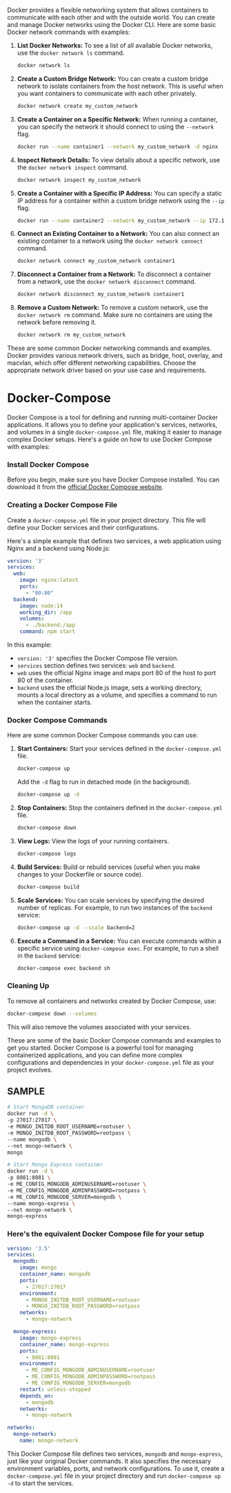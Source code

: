 Docker provides a flexible networking system that allows containers to communicate with each other and with the outside world. You can create and manage Docker networks using the Docker CLI. Here are some basic Docker network commands with examples:

1. **List Docker Networks:**
   To see a list of all available Docker networks, use the `docker network ls` command.

   ```bash
   docker network ls
   ```

2. **Create a Custom Bridge Network:**
   You can create a custom bridge network to isolate containers from the host network. This is useful when you want containers to communicate with each other privately.

   ```bash
   docker network create my_custom_network
   ```

3. **Create a Container on a Specific Network:**
   When running a container, you can specify the network it should connect to using the `--network` flag.

   ```bash
   docker run --name container1 --network my_custom_network -d nginx
   ```

4. **Inspect Network Details:**
   To view details about a specific network, use the `docker network inspect` command.

   ```bash
   docker network inspect my_custom_network
   ```

5. **Create a Container with a Specific IP Address:**
   You can specify a static IP address for a container within a custom bridge network using the `--ip` flag.

   ```bash
   docker run --name container2 --network my_custom_network --ip 172.18.0.10 -d nginx
   ```

6. **Connect an Existing Container to a Network:**
   You can also connect an existing container to a network using the `docker network connect` command.

   ```bash
   docker network connect my_custom_network container1
   ```

7. **Disconnect a Container from a Network:**
   To disconnect a container from a network, use the `docker network disconnect` command.

   ```bash
   docker network disconnect my_custom_network container1
   ```

8. **Remove a Custom Network:**
   To remove a custom network, use the `docker network rm` command. Make sure no containers are using the network before removing it.

   ```bash
   docker network rm my_custom_network
   ```

These are some common Docker networking commands and examples. Docker provides various network drivers, such as bridge, host, overlay, and macvlan, which offer different networking capabilities. Choose the appropriate network driver based on your use case and requirements.

# Docker-Compose

Docker Compose is a tool for defining and running multi-container Docker applications. It allows you to define your application's services, networks, and volumes in a single `docker-compose.yml` file, making it easier to manage complex Docker setups. Here's a guide on how to use Docker Compose with examples:

### Install Docker Compose
Before you begin, make sure you have Docker Compose installed. You can download it from the [official Docker Compose website](https://docs.docker.com/compose/install/).

### Creating a Docker Compose File
Create a `docker-compose.yml` file in your project directory. This file will define your Docker services and their configurations.

Here's a simple example that defines two services, a web application using Nginx and a backend using Node.js:

```yaml
version: '3'
services:
  web:
    image: nginx:latest
    ports:
      - "80:80"
  backend:
    image: node:14
    working_dir: /app
    volumes:
      - ./backend:/app
    command: npm start
```

In this example:

- `version: '3'` specifies the Docker Compose file version.
- `services` section defines two services: `web` and `backend`.
- `web` uses the official Nginx image and maps port 80 of the host to port 80 of the container.
- `backend` uses the official Node.js image, sets a working directory, mounts a local directory as a volume, and specifies a command to run when the container starts.

### Docker Compose Commands
Here are some common Docker Compose commands you can use:

1. **Start Containers:** Start your services defined in the `docker-compose.yml` file.

   ```bash
   docker-compose up
   ```

   Add the `-d` flag to run in detached mode (in the background).

   ```bash
   docker-compose up -d
   ```

2. **Stop Containers:** Stop the containers defined in the `docker-compose.yml` file.

   ```bash
   docker-compose down
   ```

3. **View Logs:** View the logs of your running containers.

   ```bash
   docker-compose logs
   ```

4. **Build Services:** Build or rebuild services (useful when you make changes to your Dockerfile or source code).

   ```bash
   docker-compose build
   ```

5. **Scale Services:** You can scale services by specifying the desired number of replicas. For example, to run two instances of the `backend` service:

   ```bash
   docker-compose up -d --scale backend=2
   ```

6. **Execute a Command in a Service:** You can execute commands within a specific service using `docker-compose exec`. For example, to run a shell in the `backend` service:

   ```bash
   docker-compose exec backend sh
   ```

### Cleaning Up
To remove all containers and networks created by Docker Compose, use:

```bash
docker-compose down --volumes
```

This will also remove the volumes associated with your services.

These are some of the basic Docker Compose commands and examples to get you started. Docker Compose is a powerful tool for managing containerized applications, and you can define more complex configurations and dependencies in your `docker-compose.yml` file as your project evolves.

## SAMPLE


```bash
# Start MongoDB container
docker run -d \
-p 27017:27017 \
-e MONGO_INITDB_ROOT_USERNAME=rootuser \
-e MONGO_INITDB_ROOT_PASSWORD=rootpass \
--name mongodb \
--net mongo-network \
mongo

# Start Mongo Express container
docker run -d \
-p 8081:8081 \
-e ME_CONFIG_MONGODB_ADMINUSERNAME=rootuser \
-e ME_CONFIG_MONGODB_ADMINPASSWORD=rootpass \
-e ME_CONFIG_MONGODB_SERVER=mongodb \
--name mongo-express \
--net mongo-network \
mongo-express
```



### Here's the equivalent Docker Compose file for your setup

```yaml
version: '3.5'
services:
  mongodb:
    image: mongo
    container_name: mongodb
    ports:
      - 27017:27017
    environment:
      - MONGO_INITDB_ROOT_USERNAME=rootuser
      - MONGO_INITDB_ROOT_PASSWORD=rootpass
    networks:
      - mongo-network

  mongo-express:
    image: mongo-express
    container_name: mongo-express
    ports:
      - 8081:8081
    environment:
      - ME_CONFIG_MONGODB_ADMINUSERNAME=rootuser
      - ME_CONFIG_MONGODB_ADMINPASSWORD=rootpass
      - ME_CONFIG_MONGODB_SERVER=mongodb
    restart: unless-stopped
    depends_on:
      - mongodb
    networks:
      - mongo-network

networks:
  mongo-network:
    name: mongo-network
```

This Docker Compose file defines two services, `mongodb` and `mongo-express`, just like your original Docker commands. It also specifies the necessary environment variables, ports, and network configurations. To use it, create a `docker-compose.yml` file in your project directory and run `docker-compose up -d` to start the services.

